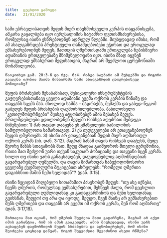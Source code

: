 ```yaml
---
title:  ცეცხლით გამოცდა
date:   21/01/2020
---
```


სამი ებრაელისათვის მეფის მიერ თავსმოხვეული კერპის თაყვანისცემა, აშკარა გაყალბება იყო იერუსალიმის სატაძრო ღვთისმსახურებისა, რომელსაც ისინი ესწრებოდნენ ადრეულ წლებში. მიუხედავად იმისა, რომ ამ ახალგაზრდებს პრესტიჟული თანამდებობები ეჭირათ და ერთგულად ემსახურებოდნენ მეფეს, მათთვის ღმერთისდამი ერთგულება ნებისმიერი ადამიანის ერთგულებაზე მნიშვნელოვანი იყო. ისინი მზად იყვნენ ერთგულად ემსახურათ მეფისათვის, მაგრამ არ შეეძლოთ ცერემონიაში მონაწილეობა.

`წაიკითხეთ გამ. 20:3-6 და რჯლ. 6:4. რაზეა საუბარი ამ მუხლებში და როგორი გავლენა იქონია მათმა შინაარსმა სამი ახალგაზრდის ცხოვრებისეულ პოზიციაზე?`

მეფის ბრძანების შესაბამისად, მუსიკალური ინსტრუმენტების გაჟღერებისთანავე ყველა ადამიანი ეცემა ოქროს კერპის წინაშე და თაყვანს სცემს მას. მხოლოდ სამმა – შადრაქმა, მეშაქმა და ყაბედ-ნეგომ გაბედეს მეფის ბრძანების დაუმორჩილებლობა. ბაბილონელი "კეთილმოსურნეები" მყისვე ატყობინებენ ამის შესახებ მეფეს. ბრალმდებლები ცდილობდნენ მეფეში რისხვა აღეძრათ შემდეგი მიზეზებით: 1) მან თავად დააყენა ეს ყმაწვილები ბაბილონის სამფლობელოთა სამართავად. 2) ეს იუდეველები არ ეთაყვანებოდნენ მეფის ღმერთებს. 3) ისინი არ ეთაყვანებიან მეფის მიერ აღმართულ ოქროს კერპს (იხ. დან. 3:12). მაგრამ სანამ თავის რისხვას დაატეხს, მეფე მეორე შანსს სთავაზობს მათ. მეფე მზადაა გაიმეოროს მთელი ცერემონია, რათა მათ შეძლონ უარი თქვან საკუთარ პოზიციაზე და თაყვანი სცენ კერპს. ხოლო თუ ისინი უარს განაცხადებენ, დაუყოვნებლივ აღმოჩნდებიან გავარვარებულ ღუმელში. და თავის მიმართვას ნაბუქოდონოსორი ყველაზე ქედმაღლური მტკიცებით ასრულებს: "რომელი ღმერთი დაგიხსნით მაშინ ჩემი ხელიდან"? (დან. 3:15).

ისინი ზეციდან მიღებული სითამამით პასუხობენ მეფეს: "თუ ასე იქნება, ჩვენს ღმერთს, რომელსაც ვემსახურებით, შესწევს ძალა, რომ ცეცხლით გავარვარებული ღუმლიდანაც კი გადაგვარჩინოს და შენი ხელიდანაც გვიხსნას, მეფეო! თუ არა და იცოდე, მეფეო, ჩვენ მაინც არ ვემსახურებით შენს ღმერთებს და თაყვანს არ ვცემთ იმ ოქროს კერპს, შენ რომ აღმართე" (დან. 3:17,18).

`მართალია მათ იციან, რომ ღმერთს შეუძლია მათი გადარჩენა, მაგრამ არ აქვთ იმის გარანტია, რომ ის ამას გააკეთებს. ამის მიუხედავად, ისინი უარს აცხადებენ დაემორჩილონ მეფის ბრძანების და აცნობიერებენ, რომ ისინი შეიძლება ცოცხლად დაწვან. როგორ შეგვიძლია შევიძინოთ ასეთი რწმენა?`
